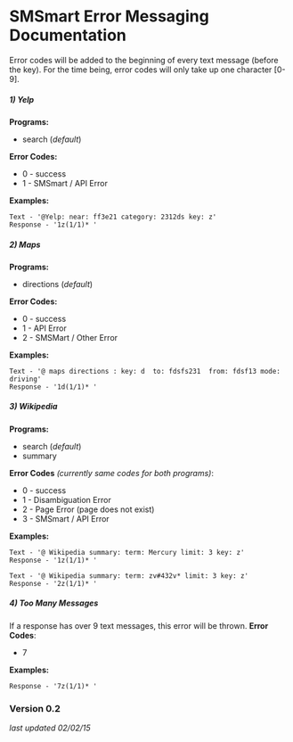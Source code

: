 # SMSmart Error Messaging Documentation
Error codes will be added to the beginning of every text message (before the key). For the time being, error codes will only take up one character [0-9]. 
##### 1) Yelp  
**Programs:** 
- search (*default*)

**Error Codes:**
- 0 - success
- 1 - SMSmart / API Error

**Examples:** 
```
Text - '@Yelp: near: ff3e21 category: 2312ds key: z'
Response - '1z(1/1)* '
```


##### 2) Maps  
**Programs:**
- directions (*default*)

**Error Codes:**
- 0 - success
- 1 - API Error
- 2 - SMSMart / Other Error 

**Examples:**
```
Text - '@ maps directions : key: d  to: fdsfs231  from: fdsf13 mode: driving'
Response - '1d(1/1)* '
```

##### 3) Wikipedia
**Programs:**
- search (*default*)
- summary

**Error Codes** *(currently same codes for both programs)*:
- 0 - success
- 1 - Disambiguation Error
- 2 - Page Error (page does not exist)
- 3 - SMSmart / API Error

**Examples:**
```
Text - '@ Wikipedia summary: term: Mercury limit: 3 key: z'
Response - '1z(1/1)* '
```
```
Text - '@ Wikipedia summary: term: zv#432v* limit: 3 key: z'
Response - '2z(1/1)* '
```


##### 4) Too Many Messages
If a response has over 9 text messages, this error will be thrown. 
**Error Codes**:
- 7

**Examples:**
```
Response - '7z(1/1)* '
```



### Version 0.2
*last updated 02/02/15*

